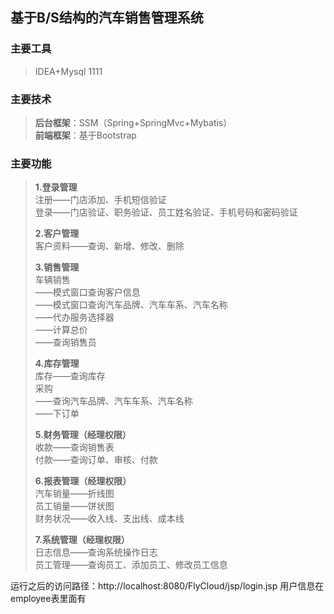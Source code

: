 ## 基于B/S结构的汽车销售管理系统
### 主要工具
> IDEA+Mysql
1111
### 主要技术
> **后台框架**：SSM（Spring+SpringMvc+Mybatis）  
> **前端框架**：基于Bootstrap

### 主要功能
> **1.登录管理**  
> 注册——门店添加、手机短信验证  
> 登录——门店验证、职务验证、员工姓名验证、手机号码和密码验证
>
> **2.客户管理**  
> 客户资料——查询、新增、修改、删除  
> 
> **3.销售管理**  
> 车辆销售  
>   ——模式窗口查询客户信息    
> 	——模式窗口查询汽车品牌、汽车车系、汽车名称  
> 	——代办服务选择器  
> 	——计算总价  
> 	——查询销售员
> 
> **4.库存管理**  
> 库存——查询库存  
> 采购  
> 	——查询汽车品牌、汽车车系、汽车名称  
>   ——下订单
> 
> **5.财务管理（经理权限）**  
> 收款——查询销售表  
> 付款——查询订单、审核、付款  
> 
> **6.报表管理（经理权限）**  
> 汽车销量——折线图  
> 员工销量——饼状图  
> 财务状况——收入线、支出线、成本线  
> 
> **7.系统管理（经理权限）**  
> 日志信息——查询系统操作日志  
> 员工管理——查询员工、添加员工、修改员工信息  

运行之后的访问路径：http://localhost:8080/FlyCloud/jsp/login.jsp
用户信息在employee表里面有

